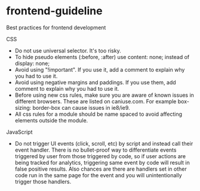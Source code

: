# frontend-guideline
Best practices for frontend development

CSS
- Do not use universal selector. It's too risky.
- To hide pseudo elements (:before, :after) use content: none; instead of display: none;
- Avoid using "!important". If you use it, add a  comment to explain why you had to use it.
- Avoid using negative margins and paddings. If you use them, add comment to explain why you had to use it.
- Before using new css rules, make sure you are aware of known issues in different browsers. These are listed on caniuse.com. For example box-sizing: border-box can cause issues in ie8/ie9.
- All css rules for a module should be name spaced to avoid affecting elements outside the module.

JavaScript
- Do not trigger UI events (click, scroll, etc) by script and instead call their event handler. There is no bullet-proof way to differentiate events triggered by user from those triggered by code, so if user actions are being tracked for analytics, triggering same event by code will result in false positive results. Also chances are there are handlers set in other code run in the same page for the event and you will unintentionally trigger those handlers. 
